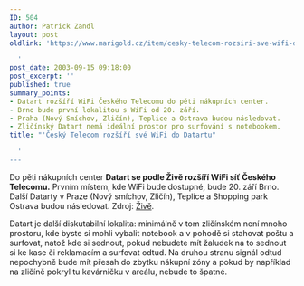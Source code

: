 ```yaml
---
ID: 504
author: Patrick Zandl
layout: post
oldlink: 'https://www.marigold.cz/item/cesky-telecom-rozsiri-sve-wifi-do-datartu

  '
post_date: 2003-09-15 09:18:00
post_excerpt: ''
published: true
summary_points:
- Datart rozšíří WiFi Českého Telecomu do pěti nákupních center.
- Brno bude první lokalitou s WiFi od 20. září.
- Praha (Nový Smíchov, Zličín), Teplice a Ostrava budou následovat.
- Zličínský Datart nemá ideální prostor pro surfování s notebookem.
title: "'Český Telecom rozšíří své WiFi do Datartu"

  '
---
```


<p>
Do pěti nákupních center <STRONG>Datart se podle Živě rozšíří WiFi síť Českého Telecomu.</STRONG> Prvním místem, kde WiFi bude dostupné, bude 20. září Brno. Další Datarty v Praze (Nový smíchov, Zličín), Teplice a Shopping park Ostrava budou následovat. Zdroj: <A href="http://www.zive.cz/h/Bleskovky/AR.asp?ARI=112588&amp;CAI=2097&amp;HID=19" target=_blank>Živě</A>. </p>

<p>
Datart je další diskutabilní lokalita: minimálně v tom zličínském není mnoho prostoru, kde byste si mohli vybalit notebook a v pohodě si stahovat poštu a surfovat, natož kde si sednout, pokud nebudete mít žaludek na to sednout si ke kase či reklamacím a surfovat odtud. Na druhou stranu signál odtud nepochybně bude mít přesah do zbytku nákupní zóny a pokud by například na zličíně pokryl tu kavárničku v areálu, nebude to špatné. </p>